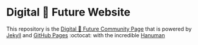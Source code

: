# Digital :rocket: Future Website
This repository is the [Digital :rocket: Future Community Page](https://jmgama.github.io/Digital-Future/) that is powered by [Jekyll](https://jekyllrb.com/) and [GitHub Pages](https://pages.github.com/) :octocat: with the incredible [Hanuman](https://github.com/samanyougarg/hanuman)
